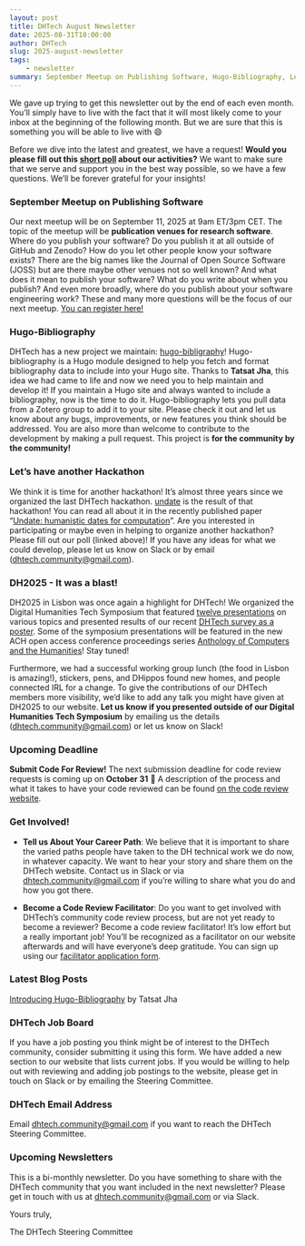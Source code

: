 ```yaml
---
layout: post
title: DHTech August Newsletter
date: 2025-08-31T10:00:00
author: DHTech
slug: 2025-august-newsletter
tags:
    - newsletter
summary: September Meetup on Publishing Software, Hugo-Bibliography, Let’s have another Hackathon!, DH2025 - It was a blast!, Upcoming Deadline, Get Involved!, Latest Blog Posts, DHTech Job Board, DHTech Email Address, Upcoming Newsletters, Yours truly, The DHTech Steering Committee
---
```



We gave up trying to get this newsletter out by the end of each even month. You’ll simply have to live with the fact that it will most likely come to your inbox at the beginning of the following month. But we are sure that this is something you will be able to live with 😄

Before we dive into the latest and greatest, we have a request! **Would you please fill out this [short poll](https://forms.gle/oMoP5sgeBTmB71Ya6) about our activities?** We want to make sure that we serve and support you in the best way possible, so we have a few questions. We’ll be forever grateful for your insights!

### September Meetup on Publishing Software


Our next meetup will be on September 11, 2025 at 9am ET/3pm CET. The topic of the meetup will be **publication venues for research software**. Where do you publish your software? Do you publish it at all outside of GitHub and Zenodo? How do you let other people know your software exists? There are the big names like the Journal of Open Source Software (JOSS) but are there maybe other venues not so well known? And what does it mean to publish your software? What do you write about when you publish? And even more broadly, where do you publish about your software engineering work? These and many more questions will be the focus of our next meetup. [You can register here!](https://asu.zoom.us/meeting/register/xE0TTnFfSfqp6XtxzYjwNA)

### Hugo-Bibliography

DHTech has a new project we maintain: [hugo-bibligraphy](https://github.com/dh-tech/hugo-bibliography)! Hugo-bibliography is a Hugo module designed to help you fetch and format bibliography data to include into your Hugo site. Thanks to **Tatsat Jha**, this idea we had came to life and now we need you to help maintain and develop it! If you maintain a Hugo site and always wanted to include a bibliography, now is the time to do it. Hugo-bibliography lets you pull data from a Zotero group to add it to your site. Please check it out and let us know about any bugs, improvements, or new features you think should be addressed. You are also more than welcome to contribute to the development by making a pull request. This project is **for the community by the community!**

### Let’s have another Hackathon

We think it is time for another hackathon! It’s almost three years since we organized the last DHTech hackathon. [undate](https://github.com/dh-tech/undate-python) is the result of that hackathon! You can read all about it in the recently published paper “[Undate: humanistic dates for computation](https://www.cambridge.org/core/journals/computational-humanities-research/article/undate-humanistic-dates-for-computation/F6C820D6D40C5F8BB8CBC3570E34378C)”. Are you interested in participating or maybe even in helping to organize another hackathon? Please fill out our poll (linked above)! If you have any ideas for what we could develop, please let us know on Slack or by email (dhtech.community@gmail.com). 

### DH2025 - It was a blast!

DH2025 in Lisbon was once again a highlight for DHTech! We organized the Digital Humanities Tech Symposium that featured [twelve presentations](https://dh-tech.github.io/2025/06/04/digital-humanities-tech-symposium-agenda/) on various topics and presented results of our recent [DHTech survey as a poster](https://zenodo.org/records/15863899). Some of the symposium presentations will be featured in the new ACH open access conference proceedings series [Anthology of Computers and the Humanities](https://anthology.ach.org/)! Stay tuned!

Furthermore, we had a successful working group lunch (the food in Lisbon is amazing!), stickers, pens, and DHippos found new homes, and people connected IRL for a change. To give the contributions of our DHTech members more visibility, we’d like to add any talk you might have given at DH2025 to our website. **Let us know if you presented outside of our Digital Humanities Tech Symposium** by emailing us the details (dhtech.community@gmail.com) or let us know on Slack! 

### Upcoming Deadline

**Submit Code For Review!** The next submission deadline for code review requests is coming up on **October 31** 🎃 A description of the process and what it takes to have your code reviewed can be found [on the code review website](https://dhcodereview.github.io/).

### Get Involved!

- **Tell us About Your Career Path**: We believe that it is important to share the varied paths people have taken to the DH technical work we do now, in whatever capacity. We want to hear your story and share them on the DHTech website. Contact us in Slack or via dhtech.community@gmail.com if you’re willing to share what you do and how you got there.

- **Become a Code Review Facilitator**: Do you want to get involved with DHTech’s community code review process, but are not yet ready to become a reviewer? Become a code review facilitator! It’s low effort but a really important job! You’ll be recognized as a facilitator on our website afterwards and will have everyone’s deep gratitude. You can sign up using our [facilitator application form](https://forms.gle/GPzv3wzuB5WXq24V9).

### Latest Blog Posts

[Introducing Hugo-Bibliography](https://dh-tech.github.io/blog/2025/07/11/hugo-bibliography/) by Tatsat Jha

### DHTech Job Board

If you have a job posting you think might be of interest to the DHTech community, consider submitting it using this form. We have added a new section to our website that lists current jobs. If you would be willing to help out with reviewing and adding job postings to the website, please get in touch on Slack or by emailing the Steering Committee.

### DHTech Email Address

Email dhtech.community@gmail.com if you want to reach the DHTech Steering Committee.

### Upcoming Newsletters


This is a bi-monthly newsletter. Do you have something to share with the DHTech community that you want included in the next newsletter? Please get in touch with us at dhtech.community@gmail.com or via Slack.


Yours truly,

The DHTech Steering Committee
